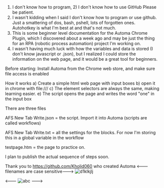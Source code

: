 1) I don't know how to program, 2) I don't know how to use GitHub  Please be patient.
2) I wasn't kidding when I said I don't know how to program or use github.  Just a smattering of dos, bash, pshell, lots of forgotten ones.  Autohotkey is what I'm best at and that's not much.
3) This is some beginner level documentation for the Automa Chrome Plugin, which I discovered about a week ago and may be just the thing for an RPA (robotic process automation) project I'm working on.
4) I wasn't having much luck with how the variables and data is stored (I don't know javascript or .json), but I realized I could store the information on the web page, and it would be a great tool for beginners.

Before starting:  Install Automa from the Chrome web store, and make sure file access is enabled

How it works
a) Create a simple html web page with input boxes
b) open it in chrome with file:///
c) The element selectors are always the same, making learning easier.
e) The script opens the page and writes the word "one" in the input box

There are three files

AFS New Tab Write.json = the script.  Import it into Automa (scripts are called workflows)

AFS New Tab Write.txt = all the settings for the blocks.  For now I'm storing this in a global variable in the workflow

testpage.htm = the page to practice on.

I plan to publish the actual sequence of steps soon.

Thank you to https://github.com/Kholid060 who created Automa
<---filenames are case sensitive--->
![d1klkjlj](https://github.com/MagEpub/Non-Public/blob/main/d1.PNG?raw=true)

<---  ![abc](https://github.com/MagEpub/Non-Public/blob/main/d1.PNG?raw=true)  --->
